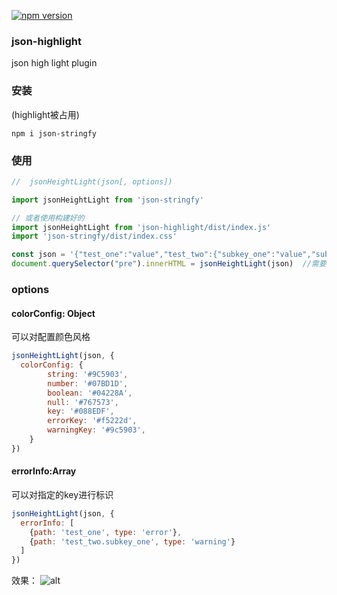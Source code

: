 
[![npm version](https://img.shields.io/npm/v/json-stringfy.svg?style=flat)](https://www.npmjs.com/package/json-stringfy)


### json-highlight
json high light plugin



### 安装

(highlight被占用)

`npm i json-stringfy`



### 使用

```javascript
//  jsonHeightLight(json[, options])

import jsonHeightLight from 'json-stringfy'

// 或者使用构建好的
import jsonHeightLight from 'json-highlight/dist/index.js'
import 'json-stringfy/dist/index.css'

const json = '{"test_one":"value","test_two":{"subkey_one":"value","subkey_two":"value"}}'
document.querySelector("pre").innerHTML = jsonHeightLight(json)  //需要将结果放到pre标签中


```

### options


#### colorConfig: Object

可以对配置颜色风格

```javascript
jsonHeightLight(json, {
  colorConfig: {
		string: '#9C5903',
		number: '#07BD1D',
		boolean: '#04228A',
		null: '#767573',
		key: '#088EDF',
		errorKey: '#f5222d',
		warningKey: '#9c5903',
	}
})
```

#### errorInfo:Array

可以对指定的key进行标识

```javascript
jsonHeightLight(json, {
  errorInfo: [
    {path: 'test_one', type: 'error'},
    {path: 'test_two.subkey_one', type: 'warning'}
  ]
})
```

效果：
![alt](<https://raw.githubusercontent.com/okmengzhilin/json-highlight/master/123123.png>)
